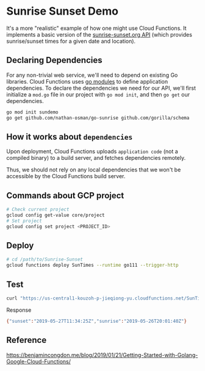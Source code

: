 # Sunrise Sunset Demo

It's a more "realistic" example of how one might use Cloud Functions. It implements a basic version of the [sunrise-sunset.org API](https://sunrise-sunset.org/api) (which provides sunrise/sunset times for a given date and location).

## Declaring Dependencies 
For any non-trivial web service, we'll need to depend on existing Go libraries. Cloud Functions uses [go modules](https://github.com/golang/go/wiki/Modules) to define application dependencies. To declare the dependencies we need for our API, we'll first initialize a `mod.go` file in our project with `go mod init`, and then `go get` our dependencies. 

```bash
go mod init sundemo
go get github.com/nathan-osman/go-sunrise github.com/gorilla/schema
```

## How it works about `dependencies`

Upon deployment, Cloud Functions uploads `application code` (not a compiled binary) to a build server, and fetches dependencies remotely. 

Thus, we should not rely on any local dependencies that we won't be accessible by the Cloud Functions build server. 

## Commands about GCP project

```bash
# Check current project
gcloud config get-value core/project
# Set project
gcloud config set project <PROJECT_ID>
```

## Deploy

```bash
# cd /path/to/Sunrise-Sunset
gcloud functions deploy SunTimes --runtime go111 --trigger-http
```

## Test

```bash
curl "https://us-central1-kouzoh-p-jieqiong-yu.cloudfunctions.net/SunTimes?lat=47.6&lon=122.3&date=2019-05-27"
```

Response

```bash
{"sunset":"2019-05-27T11:34:25Z","sunrise":"2019-05-26T20:01:40Z"}
```

## Reference
https://benjamincongdon.me/blog/2019/01/21/Getting-Started-with-Golang-Google-Cloud-Functions/